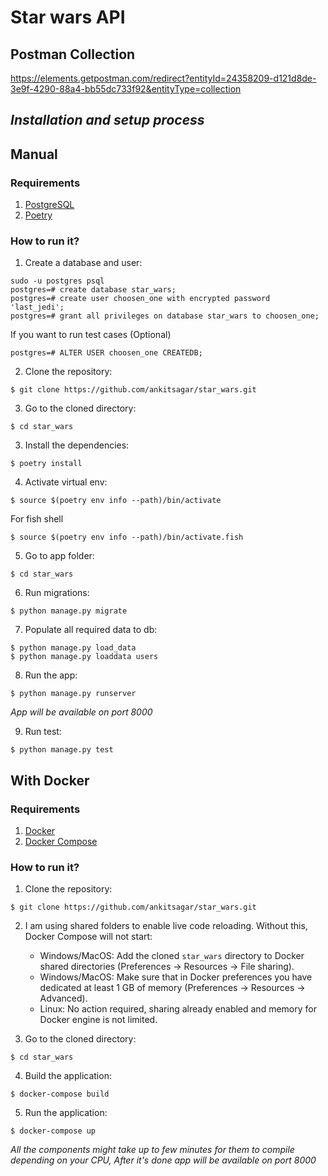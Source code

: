 # Star wars API

## Postman Collection
  https://elements.getpostman.com/redirect?entityId=24358209-d121d8de-3e9f-4290-88a4-bb55dc733f92&entityType=collection

## _Installation and setup process_

## Manual

### Requirements

1. [PostgreSQL](https://www.postgresql.org/download/)
2. [Poetry](https://python-poetry.org/docs/)

### How to run it?

1. Create a database and user:
```
sudo -u postgres psql
postgres=# create database star_wars;
postgres=# create user choosen_one with encrypted password 'last_jedi';
postgres=# grant all privileges on database star_wars to choosen_one;
```
If you want to run test cases (Optional)
```
postgres=# ALTER USER choosen_one CREATEDB;
```

2. Clone the repository:
```
$ git clone https://github.com/ankitsagar/star_wars.git
```

3. Go to the cloned directory:
```
$ cd star_wars
```

3. Install the dependencies:
```
$ poetry install
```

4. Activate virtual env:
```
$ source $(poetry env info --path)/bin/activate
```
  For fish shell
```
$ source $(poetry env info --path)/bin/activate.fish
```

5. Go to app folder:
```
$ cd star_wars
```

6. Run migrations:
```
$ python manage.py migrate
```

7. Populate all required data to db:
```
$ python manage.py load_data
$ python manage.py loaddata users
```

8. Run the app:
```
$ python manage.py runserver
```

*App will be available on port 8000*

9. Run test:
```
$ python manage.py test
```

## With Docker

### Requirements
1. [Docker](https://docs.docker.com/install/)
2. [Docker Compose](https://docs.docker.com/compose/install/)

### How to run it?

1. Clone the repository:
```
$ git clone https://github.com/ankitsagar/star_wars.git
```

2. I am using shared folders to enable live code reloading. Without this, Docker Compose will not start:
    - Windows/MacOS: Add the cloned `star_wars` directory to Docker shared directories (Preferences -> Resources -> File sharing).
    - Windows/MacOS: Make sure that in Docker preferences you have dedicated at least 1 GB of memory (Preferences -> Resources -> Advanced).
    - Linux: No action required, sharing already enabled and memory for Docker engine is not limited.

3. Go to the cloned directory:
```
$ cd star_wars
```
4. Build the application:
```
$ docker-compose build
```
5. Run the application:
```
$ docker-compose up
```
*All the components might take up to few minutes for them to compile depending on your CPU, After it's done app will be available on port 8000*
